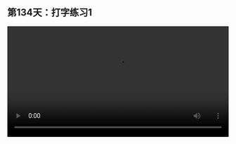 ## 第134天：打字练习1

<video width="100%" controls controlslist="nodownload nofullscreen noremoteplayback" disablePictureInPicture>
  <source src="https://api.keepwork.com/ts-storage/siteFiles/19630/raw#1610585746989session134 打字练习1.webm" type="video/webm">
  <source src="https://api.keepwork.com/ts-storage/siteFiles/19631/raw#1610585764823session134 打字练习1_small.mp4" type="video/mp4" />
   
  你的浏览器不支持播放
</video>

<style>
video::-webkit-media-controls-fullscreen-button {
    display: none;
}
</style>

### 字幕

**能够熟练地用键盘打字是学习编程的重要的一步，打字需要大量的练习。**
这里给大家介绍Paracraft的作者李西峙编写的一个打字练习的游戏，项目ID是867。
进入世界后，我们踩这里的压力板就可以开始打字练习了。
在练习之前，我们先看一下键盘的分布。
这里的键盘分成了五种颜色，每一种颜色对应了你左手或者右手的一根手指。
比如这里的R、F、V、T、G、B，一般我们用左手的食指去按；
中指则按C、D、E；无名指按X、S、W；
小指按这一片区域；
Alt键和Space这个最大的空格键，左右手的大拇指都可以来按。
同理，右手也是一样的，比如这里蓝色的区域要用右手的食指来按。
下面我踩第一个压力板，给大家示范一下。
第一关我用了18秒的时间，你也来试一下吧。

## 参考资料
Paracraft自带的代码方块编辑器与常用的文本代码编辑器使用习惯接近，可以用来学习打字。 

## 打字小游戏
项目ID：867

## 用Paracraft代码方块学习打字

- 支持自动代码完成
- 支持首个函数参数自动提示
- 支持鼠标放到任何函数上都有提示，F1可看详细帮助
- 各种编译和运行时错误，支持中文显示。

## 常用键盘快捷键

> 下列快捷键是必须反复练习并掌握的

小键盘区域
- Home  到行首
- End  到行尾
- Del 删除选中的内容，或向后删除

常用
- Backspace 删除选中的内容，或向前删除
- TAB 缩进
- PageUp 向上翻页
- PageDown 向下翻页

CTRL（Control）组合键
- Ctrl + 键盘右键  光标到下一个单词
- Ctrl + 键盘左键  光标到前一个单词
- Ctrl + A（All）全选
- Ctrl + C（Copy）复制
- Ctrl + V 粘贴
- Ctrl + X 剪切
- Ctrl + Z 撤消操作
- Ctrl + Y 重新执行某项操作
- Ctrl + S（Save） 保存
- Ctrl + F（Find） 搜索

Shift 组合键
- Shift + 键盘右键  光标选择
- Shift + 键盘左键  光标选择
- Shift + 上键  光标选择
- Shift + 下键  光标选择
- Shift + Ctrl + 键盘右键  光标选择下一个单词
- Shift + Ctrl + 键盘左键  光标选择前一个单词
- Shift + Home  选择到行首
- Shift + End  选择到行尾
- Shift + Del 剪切（与Ctrl+X）一样
- Shift + 字母  大小写

